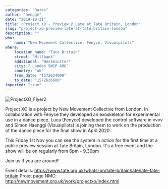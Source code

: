 ```yaml
---
categories: "Dates"
author: "hengge"
date: "2019-10-31"
title: "Project XO - Preview @ Late at Tate Britain, London"
slug: "project-xo-preview-late-at-tate-britain-london"
description: ""
who: 
    name: "New Movement Collective, Fenyce, Visualpilots"
where: 
    location_name: "Tate Britain"
    street: "Millbank"
    additional: "Westminster"
    city: " London SW1P 4RG"
    country: "uk"
    from_date: "1572624000"
    to_date: "1572636600"
imported: "true"
---
```



![ProjectXO_Flyer2](web-teaser-tate-britain.png) 
 
Project XO is a project by New Movement Collective from London. In collaboration with Fenyce they developed an exoskeleton for experimental use in a dance piece. Luca (Fenyce) developed the control software in vvvv and Simon Haenggi (Visualpilots) is joining them to work on the production of the dance piece for the final show in April 2020.

This Friday 1st Nov you can see the system in action for the first time at a public preview session at Tate Britain, London.
It's a free event and the show will be on regularly from 6pm - 9.30pm

Join us if you are around!!

Event details: https://www.tate.org.uk/whats-on/tate-britain/late/late-tate-britain
Projet page NMC: http://newmovement.org.uk/work/projectxo/index.html


